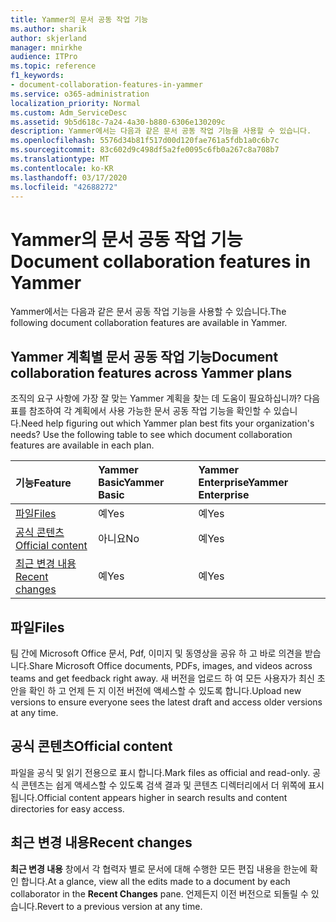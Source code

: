```yaml
---
title: Yammer의 문서 공동 작업 기능
ms.author: sharik
author: skjerland
manager: mnirkhe
audience: ITPro
ms.topic: reference
f1_keywords:
- document-collaboration-features-in-yammer
ms.service: o365-administration
localization_priority: Normal
ms.custom: Adm_ServiceDesc
ms.assetid: 9b5d618c-7a24-4a30-b880-6306e130209c
description: Yammer에서는 다음과 같은 문서 공동 작업 기능을 사용할 수 있습니다.
ms.openlocfilehash: 5576d34b81f517d00d120fae761a5fdb1a0c6b7c
ms.sourcegitcommit: 83c602d9c498df5a2fe0095c6fb0a267c8a708b7
ms.translationtype: MT
ms.contentlocale: ko-KR
ms.lasthandoff: 03/17/2020
ms.locfileid: "42688272"
---
```

# <a name="document-collaboration-features-in-yammer"></a><span data-ttu-id="14ef8-103">Yammer의 문서 공동 작업 기능</span><span class="sxs-lookup"><span data-stu-id="14ef8-103">Document collaboration features in Yammer</span></span>

<span data-ttu-id="14ef8-104">Yammer에서는 다음과 같은 문서 공동 작업 기능을 사용할 수 있습니다.</span><span class="sxs-lookup"><span data-stu-id="14ef8-104">The following document collaboration features are available in Yammer.</span></span>
  
## <a name="document-collaboration-features-across-yammer-plans"></a><span data-ttu-id="14ef8-105">Yammer 계획별 문서 공동 작업 기능</span><span class="sxs-lookup"><span data-stu-id="14ef8-105">Document collaboration features across Yammer plans</span></span>

<span data-ttu-id="14ef8-p101">조직의 요구 사항에 가장 잘 맞는 Yammer 계획을 찾는 데 도움이 필요하십니까? 다음 표를 참조하여 각 계획에서 사용 가능한 문서 공동 작업 기능을 확인할 수 있습니다.</span><span class="sxs-lookup"><span data-stu-id="14ef8-p101">Need help figuring out which Yammer plan best fits your organization's needs? Use the following table to see which document collaboration features are available in each plan.</span></span>
  
|<span data-ttu-id="14ef8-108">**기능**</span><span class="sxs-lookup"><span data-stu-id="14ef8-108">**Feature**</span></span>|<span data-ttu-id="14ef8-109">**Yammer Basic**</span><span class="sxs-lookup"><span data-stu-id="14ef8-109">**Yammer Basic**</span></span>|<span data-ttu-id="14ef8-110">**Yammer Enterprise**</span><span class="sxs-lookup"><span data-stu-id="14ef8-110">**Yammer Enterprise**</span></span>|
|:-----|:-----|:-----|
|[<span data-ttu-id="14ef8-111">파일</span><span class="sxs-lookup"><span data-stu-id="14ef8-111">Files</span></span>](document-collaboration-features-in-yammer.md#files) <br/> |<span data-ttu-id="14ef8-112">예</span><span class="sxs-lookup"><span data-stu-id="14ef8-112">Yes</span></span>  <br/> |<span data-ttu-id="14ef8-113">예</span><span class="sxs-lookup"><span data-stu-id="14ef8-113">Yes</span></span>  <br/> |
|[<span data-ttu-id="14ef8-114">공식 콘텐츠</span><span class="sxs-lookup"><span data-stu-id="14ef8-114">Official content</span></span>](document-collaboration-features-in-yammer.md#official-content) <br/> |<span data-ttu-id="14ef8-115">아니요</span><span class="sxs-lookup"><span data-stu-id="14ef8-115">No</span></span>  <br/> |<span data-ttu-id="14ef8-116">예</span><span class="sxs-lookup"><span data-stu-id="14ef8-116">Yes</span></span>  <br/> |
|[<span data-ttu-id="14ef8-117">최근 변경 내용</span><span class="sxs-lookup"><span data-stu-id="14ef8-117">Recent changes</span></span>](document-collaboration-features-in-yammer.md#recent-changes) <br/> |<span data-ttu-id="14ef8-118">예</span><span class="sxs-lookup"><span data-stu-id="14ef8-118">Yes</span></span>  <br/> |<span data-ttu-id="14ef8-119">예</span><span class="sxs-lookup"><span data-stu-id="14ef8-119">Yes</span></span>  <br/> |

## <a name="files"></a><span data-ttu-id="14ef8-120">파일</span><span class="sxs-lookup"><span data-stu-id="14ef8-120">Files</span></span>

<span data-ttu-id="14ef8-121">팀 간에 Microsoft Office 문서, Pdf, 이미지 및 동영상을 공유 하 고 바로 의견을 받습니다.</span><span class="sxs-lookup"><span data-stu-id="14ef8-121">Share Microsoft Office documents, PDFs, images, and videos across teams and get feedback right away.</span></span> <span data-ttu-id="14ef8-122">새 버전을 업로드 하 여 모든 사용자가 최신 초안을 확인 하 고 언제 든 지 이전 버전에 액세스할 수 있도록 합니다.</span><span class="sxs-lookup"><span data-stu-id="14ef8-122">Upload new versions to ensure everyone sees the latest draft and access older versions at any time.</span></span>
  
## <a name="official-content"></a><span data-ttu-id="14ef8-123">공식 콘텐츠</span><span class="sxs-lookup"><span data-stu-id="14ef8-123">Official content</span></span>

<span data-ttu-id="14ef8-124">파일을 공식 및 읽기 전용으로 표시 합니다.</span><span class="sxs-lookup"><span data-stu-id="14ef8-124">Mark files as official and read-only.</span></span> <span data-ttu-id="14ef8-125">공식 콘텐츠는 쉽게 액세스할 수 있도록 검색 결과 및 콘텐츠 디렉터리에서 더 위쪽에 표시 됩니다.</span><span class="sxs-lookup"><span data-stu-id="14ef8-125">Official content appears higher in search results and content directories for easy access.</span></span>

## <a name="recent-changes"></a><span data-ttu-id="14ef8-126">최근 변경 내용</span><span class="sxs-lookup"><span data-stu-id="14ef8-126">Recent changes</span></span>

<span data-ttu-id="14ef8-127">**최근 변경 내용** 창에서 각 협력자 별로 문서에 대해 수행한 모든 편집 내용을 한눈에 확인 합니다.</span><span class="sxs-lookup"><span data-stu-id="14ef8-127">At a glance, view all the edits made to a document by each collaborator in the **Recent Changes** pane.</span></span> <span data-ttu-id="14ef8-128">언제든지 이전 버전으로 되돌릴 수 있습니다.</span><span class="sxs-lookup"><span data-stu-id="14ef8-128">Revert to a previous version at any time.</span></span>
  